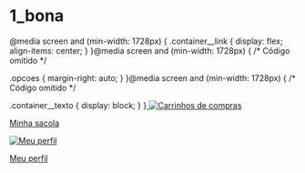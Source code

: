 # 1_bona
@media screen and (min-width: 1728px) {
  .container__link {
    display: flex;
    align-items: center;
  }
}@media screen and (min-width: 1728px) {
  /* Código omitido */

  .opcoes {
    margin-right: auto;
  }
}@media screen and (min-width: 1728px) {
  /* Código omitido */

  .container__texto {
    display: block;
  }
}<a href="#" class="container__link">
  <img src="img/Compras.svg" alt="Carrinhos de compras" class="container__imagem" />
  <p class="container__texto">Minha sacola</p>
</a>
<a href="#" class="container__link">
  <img src="img/Usuario.svg" alt="Meu perfil" class="container__imagem" />
  <p class="container__texto">Meu perfil</p>
</a>
